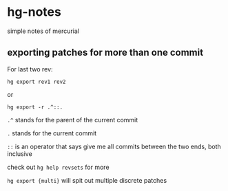 # hg-notes
simple notes of mercurial

## exporting patches for more than one commit

For last two rev:

`hg export rev1 rev2`

or 

`hg export -r .^::.`

`.^` stands for the parent of the current commit

`.` stands for the current commit

`::` is an operator that says give me all commits between the two ends, both inclusive

check out `hg help revsets` for more

`hg export {multi}` will spit out multiple discrete patches
